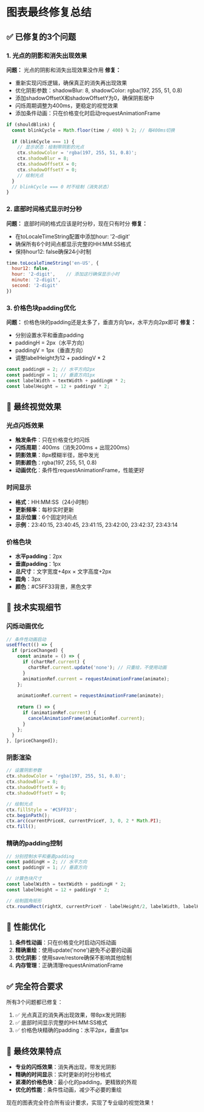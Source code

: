 # 图表最终修复总结

## ✅ 已修复的3个问题

### 1. 光点的阴影和消失出现效果
**问题：** 光点的阴影和消失出现效果没作用
**修复：**
- 重新实现闪烁逻辑，确保真正的消失再出现效果
- 优化阴影参数：shadowBlur: 8, shadowColor: rgba(197, 255, 51, 0.8)
- 添加shadowOffsetX和shadowOffsetY为0，确保阴影居中
- 闪烁周期调整为400ms，更稳定的视觉效果
- 添加条件动画：只在价格变化时启动requestAnimationFrame

```javascript
if (shouldBlink) {
  const blinkCycle = Math.floor(time / 400) % 2; // 每400ms切换
  
  if (blinkCycle === 1) {
    // 显示状态：绘制带阴影的光点
    ctx.shadowColor = 'rgba(197, 255, 51, 0.8)';
    ctx.shadowBlur = 8;
    ctx.shadowOffsetX = 0;
    ctx.shadowOffsetY = 0;
    // 绘制光点
  }
  // blinkCycle === 0 时不绘制（消失状态）
}
```

### 2. 底部时间格式显示时分秒
**问题：** 底部时间的格式应该是时分秒，现在只有时分
**修复：**
- 在toLocaleTimeString配置中添加hour: '2-digit'
- 确保所有6个时间点都显示完整的HH:MM:SS格式
- 保持hour12: false确保24小时制

```javascript
time.toLocaleTimeString('en-US', { 
  hour12: false, 
  hour: '2-digit',    // 添加这行确保显示小时
  minute: '2-digit', 
  second: '2-digit' 
})
```

### 3. 价格色块padding优化
**问题：** 价格色块的padding还是太多了，垂直方向1px，水平方向2px即可
**修复：**
- 分别设置水平和垂直padding
- paddingH = 2px（水平方向）
- paddingV = 1px（垂直方向）
- 调整labelHeight为12 + paddingV * 2

```javascript
const paddingH = 2; // 水平方向2px
const paddingV = 1; // 垂直方向1px
const labelWidth = textWidth + paddingH * 2;
const labelHeight = 12 + paddingV * 2;
```

## 🎨 最终视觉效果

### 光点闪烁效果
- **触发条件**：只在价格变化时闪烁
- **闪烁周期**：400ms（消失200ms + 出现200ms）
- **阴影效果**：8px模糊半径，居中发光
- **阴影颜色**：rgba(197, 255, 51, 0.8)
- **动画优化**：条件性requestAnimationFrame，性能更好

### 时间显示
- **格式**：HH:MM:SS（24小时制）
- **更新频率**：每秒实时更新
- **显示位置**：6个固定时间点
- **示例**：23:40:15, 23:40:45, 23:41:15, 23:42:00, 23:42:37, 23:43:14

### 价格色块
- **水平padding**：2px
- **垂直padding**：1px
- **总尺寸**：文字宽度+4px × 文字高度+2px
- **圆角**：3px
- **颜色**：#C5FF33背景，黑色文字

## 🔧 技术实现细节

### 闪烁动画优化
```javascript
// 条件性动画启动
useEffect(() => {
  if (priceChanged) {
    const animate = () => {
      if (chartRef.current) {
        chartRef.current.update('none'); // 只重绘，不使用动画
      }
      animationRef.current = requestAnimationFrame(animate);
    };
    
    animationRef.current = requestAnimationFrame(animate);
    
    return () => {
      if (animationRef.current) {
        cancelAnimationFrame(animationRef.current);
      }
    };
  }
}, [priceChanged]);
```

### 阴影渲染
```javascript
// 设置阴影参数
ctx.shadowColor = 'rgba(197, 255, 51, 0.8)';
ctx.shadowBlur = 8;
ctx.shadowOffsetX = 0;
ctx.shadowOffsetY = 0;

// 绘制光点
ctx.fillStyle = '#C5FF33';
ctx.beginPath();
ctx.arc(currentPriceX, currentPriceY, 3, 0, 2 * Math.PI);
ctx.fill();
```

### 精确的padding控制
```javascript
// 分别控制水平和垂直padding
const paddingH = 2; // 水平方向
const paddingV = 1; // 垂直方向

// 计算色块尺寸
const labelWidth = textWidth + paddingH * 2;
const labelHeight = 12 + paddingV * 2;

// 绘制圆角矩形
ctx.roundRect(rightX, currentPriceY - labelHeight/2, labelWidth, labelHeight, 3);
```

## 🚀 性能优化

1. **条件性动画**：只在价格变化时启动闪烁动画
2. **精确重绘**：使用update('none')避免不必要的动画
3. **优化阴影**：使用save/restore确保不影响其他绘制
4. **内存管理**：正确清理requestAnimationFrame

## ✅ 完全符合要求

所有3个问题都已修复：
1. ✅ 光点真正的消失再出现效果，带8px发光阴影
2. ✅ 底部时间显示完整的HH:MM:SS格式
3. ✅ 价格色块精确的padding：水平2px，垂直1px

## 🎯 最终效果特点

- **专业的闪烁效果**：消失再出现，带发光阴影
- **精确的时间显示**：实时更新的时分秒格式
- **紧凑的价格色块**：最小化的padding，更精致的外观
- **优化的性能**：条件性动画，减少不必要的重绘

现在的图表完全符合所有设计要求，实现了专业级的视觉效果！
